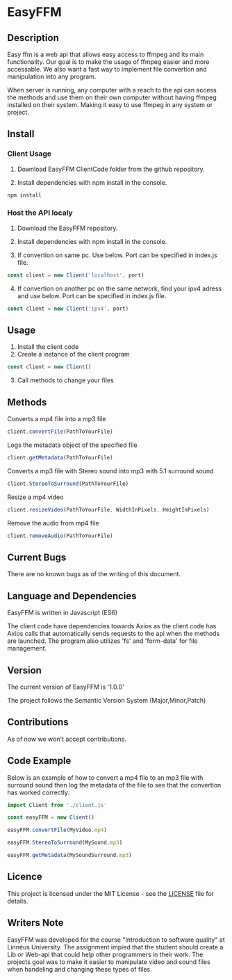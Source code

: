 # EasyFFM

## Description

Easy ffm is a web api that allows easy access to ffmpeg and its main functionality.
Our goal is to make the usage of ffmpeg easier and more accessable.
We also want a fast way to implement file convertion and manipulation into any program.

When server is running, any computer with a reach to the api can access the methods and use them on their own computer without having ffmpeg installed on their system. Making it easy to use ffmpeg in any system or project.


## Install

### Client Usage

1. Download EasyFFM ClientCode folder from the github repository.

2. Install dependencies with npm install in the console.

```javascript
npm install
```

### Host the API localy

1. Download the EasyFFM repository.

2. Install dependencies with npm install in the console.

3. If convertion on same pc. Use below. Port can be specified in index.js file.

```javascript
const client = new Client('localhost', port)
```
4. If convertion on another pc on the same network, find your ipv4 adress and use below. Port can be specified in index.js file.

```javascript
const client = new Client('ipv4', port)
```

## Usage

1. Install the client code
2. Create a instance of the client program

```javascript
const client = new Client()
```

3. Call methods to change your files



## Methods

Converts a mp4 file into a mp3 file
```javascript
client.convertFile(PathToYourFile)
```

Logs the metadata object of the specified file
```javascript
client.getMetadata(PathToYourFile)
```

Converts a mp3 file with Stereo sound into mp3 with 5.1 surround sound
```javascript
client.StereoToSurround(PathToYourFile)
```

Resize a mp4 video
```javascript
client.resizeVideo(PathToYourFile, WidthInPixels, HeightInPixels)
```

Remove the audio from mp4 file
```javascript
client.removeAudio(PathToYourFile)
```

## Current Bugs

There are no known bugs as of the writing of this document.

## Language and Dependencies

EasyFFM is written in Javascript (ES6)

The client code have dependencies towards Axios as the client code has Axios calls that automatically sends requests to the api when the methods are launched.
The program also utilizes 'fs' and 'form-data' for file management.

## Version

The current version of EasyFFM is '1.0.0'

The project follows the Semantic Version System (Major,Minor,Patch)

## Contributions

As of now we won't accept contributions.

## Code Example
Below is an example of how to convert a mp4 file to an mp3 file with surround sound then log the metadata of the file to see that the convertion has worked correctly.
```javascript
import Client from './client.js'

const easyFFM = new Client()

easyFFM.convertFile(MyVideo.mp4)

easyFFM.StereoToSurround(MySound.mp3)

easyFFM.getMetadata(MySoundSurround.mp3)
```

## Licence

This project is licensed under the MIT License - see the [LICENSE](./LICENSE) file for details.

## Writers Note

EasyFFM was developed for the course "Introduction to software quality" at Linnéus University. The assignment impied that the student should create a Lib or Web-api that could help other programmers in their work. The projects goal was to make it easier to manipulate video and sound files when handeling and changing these types of files.
